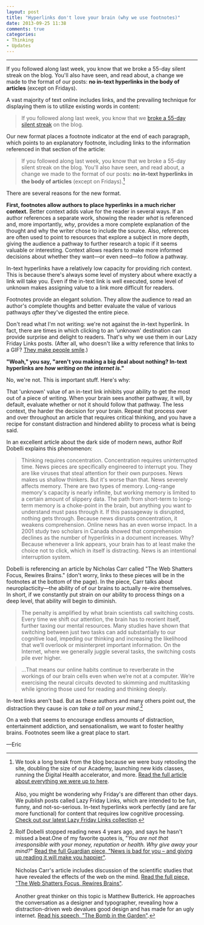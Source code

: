 ```yaml
---
layout: post
title: "Hyperlinks don't love your brain (why we use footnotes)"
date: 2013-09-25 11:38
comments: true
categories:
- Thinking
- Updates
---
```


---

If you followed along last week, you know that we broke a 55-day silent streak on the blog. You'll also have seen, and read about, a change we made to the format of our posts: **no in-text hyperlinks in the body of articles** (except on Fridays). 

A vast majority of text online includes links, and the prevailing technique for displaying them is to utilize existing words in content: 

<!-- more -->

> If you followed along last week, you know that we [broke a 55-day silent streak](#) on the blog.

Our new format places a footnote indicator at the end of each paragraph, which points to an explanatory footnote, including links to the information referenced in that section of the article: 

> If you followed along last week, you know that we broke a 55-day silent streak on the blog. You'll also have seen, and read about, a change we made to the format of our posts: **no in-text hyperlinks in the body of articles** (except on Fridays).[^1]

There are several reasons for the new format. 

**First, footnotes allow authors to place hyperlinks in a much richer context.** Better context adds value for the reader in several ways. If an author references a separate work, showing the reader *what* is referenced and, more importantly, *why*, provides a more complete explanation of the thought and why the writer chose to include the source. Also, references are often used to point to resources that explore a subject in more depth, giving the audience a pathway to further research a topic if it seems valuable or interesting. Context allows readers to make more informed decisions about whether they want—or even need—to follow a pathway. 

In-text hyperlinks have a relatively low capacity for providing rich context. This is because there's always some level of mystery about where exactly a link will take you. Even if the in-text link is well executed, some level of unknown makes assigning value to a link more difficult for readers. 

Footnotes provide an elegant solution. They allow the audience to read an author's complete thoughts and better evaluate the value of various pathways *after* they've digested the entire piece. 

Don't read what I'm not writing: we're not against the in-text hyperlink. In fact, there are times in which clicking to an 'unknown' destination can provide surprise and delight to readers. That's why we use them in our Lazy Friday Links posts. (After all, who doesn't like a witty reference that links to a GIF? [They make people smile](http://media.giphy.com/media/KPG9BKcXVwHO8/giphy.gif).)

**"Woah," you say, "aren't you making a big deal about nothing? In-text hyperlinks are *how writing on the internet is*."**

No, we're not. This is important stuff. Here's why: 

That 'unknown' value of an in-text link inhibits your ability to get the most out of a piece of writing. When your brain sees another pathway, it will, by default, evaluate whether or not it should follow that pathway. The less context, the harder the decision for your brain. Repeat that process over and over throughout an article that requires critical thinking, and you have a recipe for constant distraction and hindered ability to process what is being said. 

In an excellent article about the dark side of modern news, author Rolf Dobelli explains this phenomenon: 

>Thinking requires concentration. Concentration requires uninterrupted time. News pieces are specifically engineered to interrupt you. They are like viruses that steal attention for their own purposes. News makes us shallow thinkers. But it's worse than that. News severely affects memory. There are two types of memory. Long-range memory's capacity is nearly infinite, but working memory is limited to a certain amount of slippery data. The path from short-term to long-term memory is a choke-point in the brain, but anything you want to understand must pass through it. If this passageway is disrupted, nothing gets through. Because news disrupts concentration, it weakens comprehension. Online news has an even worse impact. In a 2001 study two scholars in Canada showed that comprehension declines as the number of hyperlinks in a document increases. Why? Because whenever a link appears, your brain has to at least make the choice not to click, which in itself is distracting. News is an intentional interruption system.

Dobelli is referencing an article by Nicholas Carr called "The Web Shatters Focus, Rewires Brains." (don't worry, links to these pieces will be in the footnotes at the bottom of the page). In the piece, Carr talks about neuroplacticity—the ability of of our brains to actually re-wire themselves. In short, if we constantly put strain on our ability to process things on a deep level, that ability will begin to diminish. 

> The penalty is amplified by what brain scientists call switching costs. Every time we shift our attention, the brain has to reorient itself, further taxing our mental resources. Many studies have shown that switching between just two tasks can add substantially to our cognitive load, impeding our thinking and increasing the likelihood that we’ll overlook or misinterpret important information. On the Internet, where we generally juggle several tasks, the switching costs pile ever higher.

>...That means our online habits continue to reverberate in the workings of our brain cells even when we’re not at a computer. We’re exercising the neural circuits devoted to skimming and multitasking while ignoring those used for reading and thinking deeply.

In-text links aren't bad. But as these authors and many others point out, the distraction they cause is *can take a toll on your mind*.[^2]

On a web that seems to encourage endless amounts of distraction, entertainment addiction, and sensationalism, we want to foster healthy brains. Footnotes seem like a great place to start. 

—Eric


[^1]: We took a long break from the blog because we were busy retooling the site, doubling the size of our Academy, launching new kids classes, running the Digital Health accelerator, and more. [Read the full article about everything we were up to here](http://theironyard.com/blog/2013/09/19/we-are-back/). <br><br>Also, you might be wondering why Friday's are different than other days. We publish posts called Lazy Friday Links, which are intended to be fun, funny, and not-so-serious. In-text hyperlinks work perfectly (and are far more functional) for content that requires low cognitive processing. [Check out our latest Lazy Friday Links collection](http://theironyard.com/blog/2013/09/20/lazy-friday-links-volume-16/). 

[^2]: Rolf Dobelli stopped reading news 4 years ago, and says he hasn't missed a beat.One of my favorite quotes is, "*You are not that irresponsible with your money, reputation or health. Why give away your mind?*" [Read the full Guardian piece, "News is bad for you – and giving up reading it will make you happier"](http://www.theguardian.com/media/2013/apr/12/news-is-bad-rolf-dobelli). <br><br>Nicholas Carr's article includes discussion of the scientific studies that have revealed the effects of the web on the mind. [Read the full piece, "The Web Shatters Focus, Rewires Brains"](http://www.wired.com/magazine/2010/05/ff_nicholas_carr/).<br><br> Another great thinker on this topic is Matthew Butterick. He approaches the conversation as a designer and typographer, revealing how a distraction-driven web devalues good design and has made for an ugly internet. [Read his speech, "The Bomb in the Garden"](http://unitscale.com/mb/bomb-in-the-garden/).
